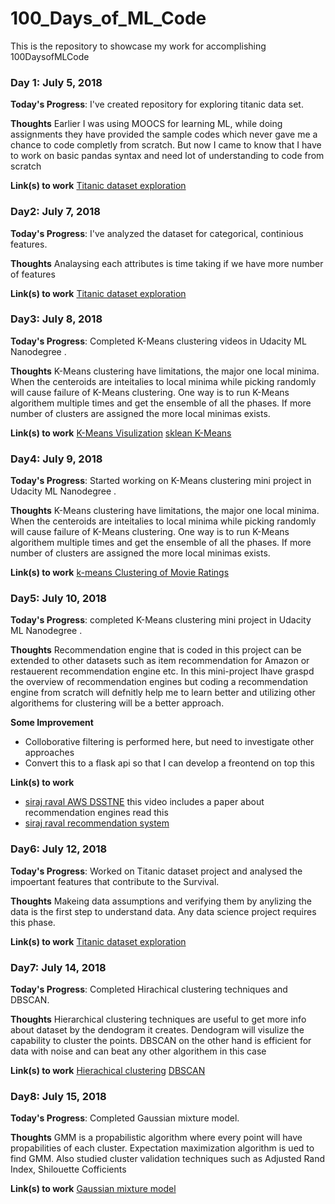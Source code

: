 # 100_Days_of_ML_Code
This is the repository to showcase my work for accomplishing 100DaysofMLCode

### Day 1: July 5, 2018 

**Today's Progress**: I've created repository for exploring titanic data set.

**Thoughts** Earlier I was using MOOCS for learning ML, while doing assignments they have provided the sample codes which never gave me a chance to code completly from scratch. But now I came to know that I have to work on basic pandas syntax and need lot of understanding to code from scratch

**Link(s) to work**
[Titanic dataset exploration](https://github.com/vpinnaka/100_Days_of_ML_Code/blob/master/Day1/Titanic%20Dataset%20Exploration.ipynb)

### Day2: July 7, 2018 

**Today's Progress**: I've analyzed the dataset for categorical, continious features.

**Thoughts** Analaysing each attributes is time taking if we have more number of features

**Link(s) to work**
[Titanic dataset exploration](https://github.com/vpinnaka/100_Days_of_ML_Code/blob/master/Day2/Titanic%20Dataset%20Exploration.ipynb)

### Day3: July 8, 2018 

**Today's Progress**: Completed K-Means clustering videos in Udacity ML Nanodegree .

**Thoughts** K-Means clustering have limitations, the major one local minima. When the centeroids are inteitalies to local minima while picking randomly will cause failure of K-Means clustering. One way is to run K-Means algorithem multiple times and get the ensemble of all the phases. If more number of clusters are assigned the more local minimas exists.

**Link(s) to work**
[K-Means Visulization](http://www.naftaliharris.com/blog/visualizing-k-means-clustering/)
[sklean K-Means](http://scikit-learn.org/stable/modules/generated/sklearn.cluster.KMeans.html)


### Day4: July 9, 2018 

**Today's Progress**: Started working on K-Means clustering mini project in Udacity ML Nanodegree .

**Thoughts** K-Means clustering have limitations, the major one local minima. When the centeroids are inteitalies to local minima while picking randomly will cause failure of K-Means clustering. One way is to run K-Means algorithem multiple times and get the ensemble of all the phases. If more number of clusters are assigned the more local minimas exists.

**Link(s) to work**
[k-means Clustering of Movie Ratings](https://view5c8205b9.udacity-student-workspaces.com/notebooks/k-means%20Clustering%20of%20Movie%20Ratings.ipynb)

### Day5: July 10, 2018 

**Today's Progress**: completed K-Means clustering mini project in Udacity ML Nanodegree .

**Thoughts** Recommendation engine that is coded in this project can be extended to other datasets such as item recommendation for Amazon or restauerent recommendation engine etc. In this mini-project Ihave graspd the overview of recommendation engines but coding a recommendation engine from scratch will defnitly help me to learn better and utilizing other algorithems for clustering will be a better approach. 

**Some Improvement**
* Colloborative filtering is performed here, but need to investigate other approaches
* Convert this to a flask api so that I can develop a freontend on top this

**Link(s) to work**
* [siraj raval AWS DSSTNE](https://www.youtube.com/watch?v=eKmIVU8EUbw) this video includes a paper about recommendation engines read this
* [siraj raval recommendation system](https://www.youtube.com/watch?v=9gBC9R-msAk)

### Day6: July 12, 2018 

**Today's Progress**: Worked on Titanic dataset project and analysed the impoertant features that contribute to the Survival.

**Thoughts** Makeing data assumptions and verifying them by anylizing the data is the first step to understand data. Any data science project requires this phase. 

**Link(s) to work**
[Titanic dataset exploration](https://github.com/vpinnaka/100_Days_of_ML_Code/blob/master/Day6/Titanic%20Dataset%20Exploration.ipynb) 

### Day7: July 14, 2018 

**Today's Progress**: Completed Hirachical clustering techniques and DBSCAN.

**Thoughts** Hierarchical clustering techniques are useful to get more info about dataset by the dendogram it creates. Dendogram will visulize the capability to cluster the points. DBSCAN on the other hand is efficient for data with noise and can beat any other algorithem in this case

**Link(s) to work**
[Hierachical clustering](https://github.com/vpinnaka/100_Days_of_ML_Code/blob/master/Day7/Hierarchical_clustering/Hierarchical%20Clustering%20Lab.ipynb) 
[DBSCAN](https://github.com/vpinnaka/100_Days_of_ML_Code/blob/master/Day7/DBSCAN/DBSCAN%20Notebook.ipynb)

### Day8: July 15, 2018 

**Today's Progress**: Completed Gaussian mixture model.

**Thoughts** GMM is a propabilistic algorithm where every point will have propabilities of each cluster. Expectation maximization algorithm is ued to find GMM. Also studied cluster validation techniques such as Adjusted Rand Index, Shilouette Cofficients

**Link(s) to work**
[Gaussian mixture model](https://github.com/vpinnaka/100_Days_of_ML_Code/blob/master/Day8/GMM_Clustering/GMM%20Clustering%20and%20Cluster%20Validation%20Lab.ipynb) 
